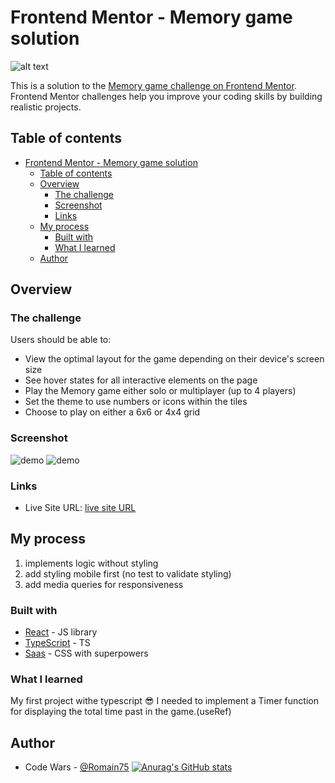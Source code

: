 # Frontend Mentor - Memory game solution

![alt text](https://res.cloudinary.com/dz209s6jk/image/upload/q_auto,w_700/Challenges/lphd7s3gcbcgcxmfjt19.jpg)

This is a solution to the [Memory game challenge on Frontend Mentor](https://www.frontendmentor.io/challenges/memory-game-vse4WFPvM). Frontend Mentor challenges help you improve your coding skills by building realistic projects.
## Table of contents

- [Frontend Mentor - Memory game solution](#frontend-mentor---memory-game-solution)
  - [Table of contents](#table-of-contents)
  - [Overview](#overview)
    - [The challenge](#the-challenge)
    - [Screenshot](#screenshot)
    - [Links](#links)
  - [My process](#my-process)
    - [Built with](#built-with)
    - [What I learned](#what-i-learned)
  - [Author](#author)

## Overview

### The challenge

Users should be able to:

- View the optimal layout for the game depending on their device's screen size
- See hover states for all interactive elements on the page
- Play the Memory game either solo or multiplayer (up to 4 players)
- Set the theme to use numbers or icons within the tiles
- Choose to play on either a 6x6 or 4x4 grid

### Screenshot

![demo](./images/memory-challenge-small.gif) ![demo](./images/memory-challenge-2-small.gif)

### Links

- Live Site URL: [live site URL](https://romainchenard-memorygame.netlify.app)

## My process

1. implements logic without styling
2. add styling mobile first (no test to validate styling)
3. add media queries for responsiveness

### Built with

- [React](https://reactjs.org/) - JS library
- [TypeScript](https://www.typescriptlang.org/) - TS
- [Saas](https://sass-lang.com/) - CSS with superpowers

### What I learned

My first project withe typescript :sunglasses:
I needed to implement a Timer function for displaying the total time past in the game.(useRef)

## Author

- Code Wars - [@Romain75](https://www.codewars.com/users/Romain75)
[![Anurag's GitHub stats](https://github-readme-stats.vercel.app/api?username=RomainC75)](https://github.com/anuraghazra/github-readme-stats)

